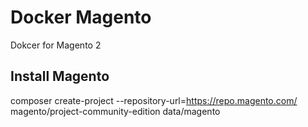 # Docker Magento

Dokcer for Magento 2

## Install Magento

composer create-project --repository-url=https://repo.magento.com/ magento/project-community-edition data/magento

